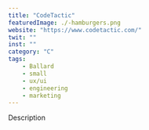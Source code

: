 ```yaml
---
title: "CodeTactic"
featuredImage: ./-hamburgers.png
website: "https://www.codetactic.com/"
twit: ""
inst: ""
category: "C"
tags:
    - Ballard
    - small
    - ux/ui
    - engineering
    - marketing
---
```


Description

